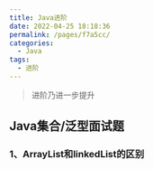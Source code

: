 ```yaml
---
title: Java进阶
date: 2022-04-25 18:18:36
permalink: /pages/f7a5cc/
categories:
  - Java
tags:
  - 进阶
---
```


> 进阶乃进一步提升

## Java集合/泛型面试题

### 1、ArrayList和linkedList的区别